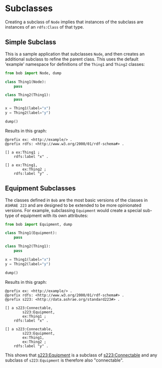 # Subclasses

Creating a subclass of `Node` implies that instances of the subclass are
instances of an `rdfs:Class` of that type.

## Simple Subclass

This is a sample application that subclasses `Node`, and then creates an
additional subclass to refine the parent class.  This uses the default
'example' namespace for definitions of the `Thing1` and `Thing2` classes:

```python
from bob import Node, dump

class Thing1(Node):
    pass

class Thing2(Thing1):
    pass

x = Thing1(label="x")
y = Thing2(label="y")

dump()
```

Results in this graph:

```turtle
@prefix ex: <http://example/> .
@prefix rdfs: <http://www.w3.org/2000/01/rdf-schema#> .

[] a ex:Thing1 ;
    rdfs:label "x" .

[] a ex:Thing1,
        ex:Thing2 ;
    rdfs:label "y" .
```

## Equipment Subclasses

The classes defined in `Bob` are the most basic versions of the
classes in `ASHRAE 223` and are designed to be extended to be
more opinionated versions.  For example, subclassing `Equipment`
would create a special sub-type of equipment with its own attributes:

```python
from bob import Equipment, dump

class Thing1(Equipment):
    pass

class Thing2(Thing1):
    pass

x = Thing1(label="x")
y = Thing2(label="y")

dump()
```

Results in this graph:

```turtle
@prefix ex: <http://example/> .
@prefix rdfs: <http://www.w3.org/2000/01/rdf-schema#> .
@prefix s223: <http://data.ashrae.org/standard223#> .

[] a s223:Connectable,
        s223:Equipment,
        ex:Thing1 ;
    rdfs:label "x" .

[] a s223:Connectable,
        s223:Equipment,
        ex:Thing1,
        ex:Thing2 ;
    rdfs:label "y" .
```

This shows that [s223:Equipment](https://defs.open223.info/#s223:Equipment)
is a subclass of
[s223:Connectable](<https://defs.open223.info/#s223:Connectable>) and
any subclass of `s223:Equipment` is therefore also "connectable".
